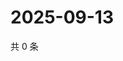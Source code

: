 # 2025-09-13

共 0 条

<!-- BEGIN ZHIHUVIDEO -->
<!-- 最后更新时间 Sat Sep 13 2025 02:13:50 GMT+0800 (China Standard Time) -->

<!-- END ZHIHUVIDEO -->
